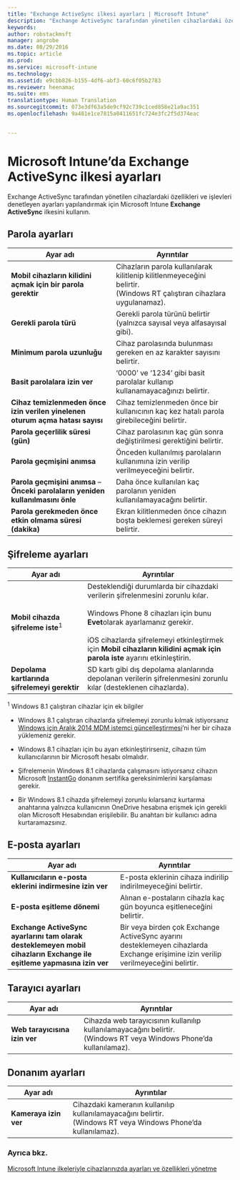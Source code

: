 ```yaml
---
title: "Exchange ActiveSync ilkesi ayarları | Microsoft Intune"
description: "Exchange ActiveSync tarafından yönetilen cihazlardaki özellikleri ve işlevleri denetlemenize olanak sağlayan ayarları yapılandırmak için, Intune Exchange ActiveSync ilkesini kullanın."
keywords: 
author: robstackmsft
manager: angrobe
ms.date: 08/29/2016
ms.topic: article
ms.prod: 
ms.service: microsoft-intune
ms.technology: 
ms.assetid: e9cbb826-b155-4df6-abf3-60c6f05b2783
ms.reviewer: heenamac
ms.suite: ems
translationtype: Human Translation
ms.sourcegitcommit: 073e3df63a5de9cf92c739c1ced858e21a9ac351
ms.openlocfilehash: 9a481e1ce7815a0411651fc724e3fc2f5d374eac


---
```


# Microsoft Intune’da Exchange ActiveSync ilkesi ayarları
Exchange ActiveSync tarafından yönetilen cihazlardaki özellikleri ve işlevleri denetleyen ayarları yapılandırmak için Microsoft Intune **Exchange ActiveSync** ilkesini kullanın.


## Parola ayarları

|Ayar adı|Ayrıntılar
|----------------|---|
|**Mobil cihazların kilidini açmak için bir parola gerektir**|Cihazların parola kullanılarak kilitlenip kilitlenmeyeceğini belirtir.<br>(Windows RT çalıştıran cihazlara uygulanamaz).|
|**Gerekli parola türü**|Gerekli parola türünü belirtir (yalnızca sayısal veya alfasayısal gibi).|
|**Minimum parola uzunluğu**|Cihaz parolasında bulunması gereken en az karakter sayısını belirtir.|
|**Basit parolalara izin ver**|‘0000’ ve ‘1234’ gibi basit parolalar kullanıp kullanamayacağınızı belirtir.|
|**Cihaz temizlenmeden önce izin verilen yinelenen oturum açma hatası sayısı**|Cihaz temizlenmeden önce bir kullanıcının kaç kez hatalı parola girebileceğini belirtir.|
|**Parola geçerlilik süresi (gün)**|Cihaz parolasının kaç gün sonra değiştirilmesi gerektiğini belirtir.
|**Parola geçmişini anımsa**|Önceden kullanılmış parolaların kullanımına izin verilip verilmeyeceğini belirtir.|
|**Parola geçmişini anımsa** – **Önceki parolaların yeniden kullanılmasını önle**|Daha önce kullanılan kaç parolanın yeniden kullanılamayacağını belirtir.|
|**Parola gerekmeden önce etkin olmama süresi (dakika)**|Ekran kilitlenmeden önce cihazın boşta beklemesi gereken süreyi belirtir.

## Şifreleme ayarları

|Ayar adı|Ayrıntılar|
|----------------|---|
|**Mobil cihazda şifreleme iste**<sup>1</sup>|Desteklendiği durumlarda bir cihazdaki verilerin şifrelenmesini zorunlu kılar.<br><br>Windows Phone 8 cihazları için bunu **Evet**olarak ayarlamanız gerekir.<br /><br />iOS cihazlarda şifrelemeyi etkinleştirmek için **Mobil cihazların kilidini açmak için parola iste** ayarını etkinleştirin.|
|**Depolama kartlarında şifrelemeyi gerektir**|SD kartı gibi dış depolama alanlarında depolanan verilerin şifrelenmesini zorunlu kılar (desteklenen cihazlarda).
<sup>1</sup> Windows 8.1 çalıştıran cihazlar için ek bilgiler

-   Windows 8.1 çalıştıran cihazlarda şifrelemeyi zorunlu kılmak istiyorsanız [Windows için Aralık 2014 MDM istemci güncelleştirmesi](http://support.microsoft.com/kb/3013816)’ni her bir cihaza yüklemeniz gerekir.

-   Windows 8.1 cihazları için bu ayarı etkinleştirirseniz, cihazın tüm kullanıcılarının bir Microsoft hesabı olmalıdır.

-   Şifrelemenin Windows 8.1 cihazlarda çalışmasını istiyorsanız cihazın Microsoft [InstantGo](http://blogs.windows.com/bloggingwindows/2014/06/19/instantgo-a-better-way-to-sleep/) donanım sertifika gereksinimlerini karşılaması gerekir.

-   Bir Windows 8.1 cihazda şifrelemeyi zorunlu kılarsanız kurtarma anahtarına yalnızca kullanıcının OneDrive hesabına erişmek için gerekli olan Microsoft Hesabından erişilebilir. Bu anahtarı bir kullanıcı adına kurtaramazsınız.

## E-posta ayarları

|Ayar adı|Ayrıntılar
|----------------|---|
|**Kullanıcıların e-posta eklerini indirmesine izin ver**|E-posta eklerinin cihaza indirilip indirilmeyeceğini belirtir.|
|**E-posta eşitleme dönemi**|Alınan e-postaların cihazla kaç gün boyunca eşitleneceğini belirtir.
|**Exchange ActiveSync ayarlarını tam olarak desteklemeyen mobil cihazların Exchange ile eşitleme yapmasına izin ver**|Bir veya birden çok Exchange ActiveSync ayarını desteklemeyen cihazlarda Exchange erişimine izin verilip verilmeyeceğini belirtir.

## Tarayıcı ayarları

|Ayar adı|Ayrıntılar
|----------------|---|
|**Web tarayıcısına izin ver**|Cihazda web tarayıcısının kullanılıp kullanılamayacağını belirtir.<br>(Windows RT veya Windows Phone’da kullanılamaz).

## Donanım ayarları

|Ayar adı|Ayrıntılar
|----------------|---|
|**Kameraya izin ver**|Cihazdaki kameranın kullanılıp kullanılamayacağını belirtir.<br>(Windows RT veya Windows Phone’da kullanılamaz).



### Ayrıca bkz.
[Microsoft Intune ilkeleriyle cihazlarınızda ayarları ve özellikleri yönetme](manage-settings-and-features-on-your-devices-with-microsoft-intune-policies.md)



<!--HONumber=Sep16_HO2-->


